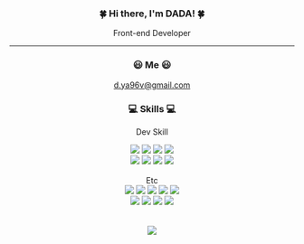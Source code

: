 <div align="center">
 
  ### 🍀 Hi there, I'm DADA! 🍀

   Front-end Developer 
  
  --- 
  
  ### :smiley: Me :smiley:
  d.ya96v@gmail.com
  
  <!--
  <div>
    <a href="d.ya96v@gmail.com"><img src="https://img.shields.io/badge/d.ya96v@gmail.com-033963?style=flat-square&logo=Gmail&logoColor=white"/></a> 메일
    <img align="right" src="https://github-readme-stats.vercel.app/api/top-langs/?username=DADA6041&layout=compact&theme=buefy"/> 언어
  </div>
  -->
  
   ### :computer: Skills :computer:
  Dev Skill
  <div>
    <img src="https://img.shields.io/badge/HTML-E34F26?style=flat&logo=HTML5&logoColor=white"/>
    <img src="https://img.shields.io/badge/CSS-1572B6?style=flat&logo=CSS3&logoColor=white"/>
    <img src="https://img.shields.io/badge/JavaScript-F7DF1E?style=flat&logo=JavaScript&logoColor=white"/>
    <img src="https://img.shields.io/badge/React-61DAFB?style=flat&logo=React&logoColor=white"/>
    <br>
    <img src="https://img.shields.io/badge/Sass-CC6699?style=flat&logo=Sass&logoColor=white"/>
    <img src="https://img.shields.io/badge/Tailwind-06B6D4?style=flat&logo=Tailwind CSS&logoColor=white"/>
    <img src="https://img.shields.io/badge/D3-CC6699?style=flat&logo=D3.js&logoColor=white"/>
    <img src="https://img.shields.io/badge/Bootstrap-7952B3?style=flat&logo=Bootstrap&logoColor=white"/>
  </div>
  <br>
  Etc
  <div>
    <img src="https://img.shields.io/badge/Git-F05032?style=flat&logo=Git&logoColor=white"/>
    <img src="https://img.shields.io/badge/GitHub-181717?style=flat&logo=GitHub&logoColor=white"/>
    <img src="https://img.shields.io/badge/Notion-000000?style=flat&logo=Notion&logoColor=white"/>
    <img src="https://img.shields.io/badge/Slack-4A154B?style=flat&logo=Slack&logoColor=white"/>
    <img src="https://img.shields.io/badge/Discord-5865F2?style=flat&logo=Discord&logoColor=white"/>
    <br>
    <img src="https://img.shields.io/badge/Adobe Illustrator-FF9A00?style=flat&logo=Adobe Illustrator&logoColor=white"/>
    <img src="https://img.shields.io/badge/Adobe Photoshop-31A8FF?style=flat&logo=Adobe Photoshop&logoColor=white"/>
    <img src="https://img.shields.io/badge/Adobe Premiere Pro-9999FF?style=flat&logo=Adobe Premiere Pro&logoColor=white"/>
    <img src="https://img.shields.io/badge/Adobe After Effects-9999FF?style=flat&logo=Adobe After Effects&logoColor=white"/>
  </div>
  <br>
  <br>
  <img src="https://github-readme-stats.vercel.app/api?username=DADA6041&show_icons=true&theme=buefy"/>
</div>
   
  <!--
  **DADA6041/DADA6041** is a ✨ _special_ ✨ repository because its `README.md` (this file) appears on your GitHub profile.

  Here are some ideas to get you started:

  - 🔭 I’m currently working...
  - 🌱 I’m currently learning ...
  - 👯 I’m looking to collaborate on ...
  - 🤔 I’m looking for help with ...
  - 💬 Ask me about ...
  - 📫 How to reach me: ...
  - 😄 Pronouns: ...
  - ⚡ Fun fact: ...
  -->
